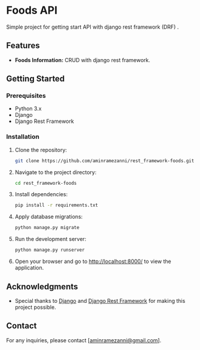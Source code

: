 # Foods API
Simple project for getting start API with django rest framework (DRF) .

## Features

- **Foods Information:** CRUD with django rest framework.

## Getting Started

### Prerequisites

- Python 3.x
- Django
- Django Rest Framework

### Installation

1. Clone the repository:

    ```bash
    git clone https://github.com/aminramezanni/rest_framework-foods.git
    ```

2. Navigate to the project directory:

    ```bash
    cd rest_framework-foods
    ```

3. Install dependencies:

    ```bash
    pip install -r requirements.txt
    ```

4. Apply database migrations:

    ```bash
    python manage.py migrate
    ```

5. Run the development server:

    ```bash
    python manage.py runserver
    ```

6. Open your browser and go to [http://localhost:8000/](http://localhost:8000/) to view the application.


## Acknowledgments

- Special thanks to [Django](https://www.djangoproject.com/) and [Django Rest Framework](https://www.django-rest-framework.org/) for making this project possible.

## Contact

For any inquiries, please contact [aminramezanni@gmail.com].

